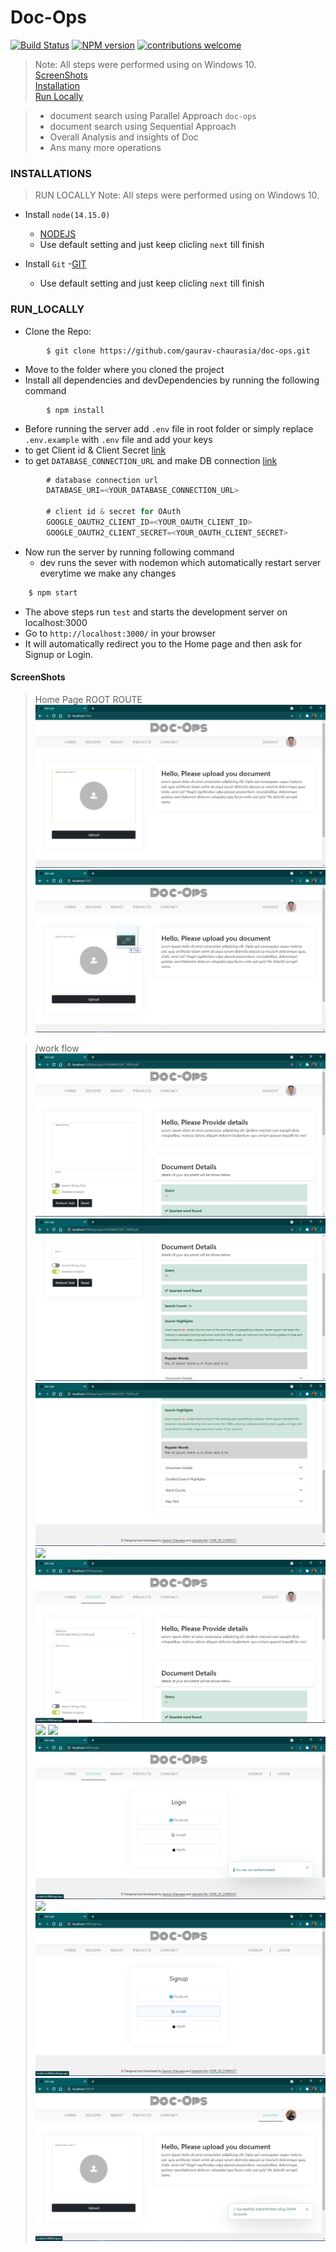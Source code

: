 # Doc-Ops 
[![Build Status](https://travis-ci.com/gaurav-chaurasia/doc-ops.svg?branch=master)](https://travis-ci.com/gaurav-chaurasia/doc-search) [![NPM version](https://d25lcipzij17d.cloudfront.net/badge.svg?id=js&type=6&v=6.14.8&x2=0)](http://nodejs.org/download/) [![contributions welcome](https://img.shields.io/badge/contributions-welcome-brightgreen.svg?style=flat)](https://github.com/gaurav-chaurasia/doc-search/issues)   

> Note: All steps were performed using on Windows 10.  
> [ScreenShots](#ScreenShots)  
> [Installation](#INSTALLATIONS)  
> [Run Locally](#RUN_LOCALLY)  


> - document search using Parallel Approach `doc-ops` 
> - document search using Sequential Approach  
> - Overall Analysis and insights of Doc  
> - Ans many more operations  


### INSTALLATIONS

> RUN LOCALLY
> Note: All steps were performed using on Windows 10.

- Install `node(14.15.0)` 
  - [NODEJS](https://nodejs.org/en/)
  - Use default setting and just keep clicling `next` till finish

- Install `Git` 
  -[GIT](https://git-scm.com/)
  - Use default setting and just keep clicling `next` till finish


### RUN_LOCALLY

- Clone the Repo:

```
        $ git clone https://github.com/gaurav-chaurasia/doc-ops.git
```

- Move to the folder where you cloned the project 
- Install all dependencies and devDependencies by running the following command

```
        $ npm install
```

- Before running the server add `.env` file in root folder or simply replace `.env.example` with `.env` file and add your keys
- to get Client id & Client Secret [link](https://www.balbooa.com/gridbox-documentation/how-to-get-google-client-id-and-client-secret)
- to get `DATABASE_CONNECTION_URL` and make DB connection [link](https://medium.com/@sergio13prez/connecting-to-mongodb-atlas-d1381f184369)

```js
        # database connection url
        DATABASE_URI=<YOUR_DATABASE_CONNECTION_URL>

        # client id & secret for OAuth
        GOOGLE_OAUTH2_CLIENT_ID=<YOUR_OAUTH_CLIENT_ID>
        GOOGLE_OAUTH2_CLIENT_SECRET=<YOUR_OAUTH_CLIENT_SECRET>
```


- Now run the server by running following command
  - dev runs the sever with nodemon which automatically restart server everytime we make any changes  

```js
    $ npm start
```

- The above steps run `test` and starts the development server on localhost:3000 
- Go to `http://localhost:3000/` in your browser 
- It will automatically redirect you to the Home page and then ask for Signup or Login.

#### ScreenShots

> Home Page ROOT ROUTE    
![](public/img/screenshots/without_explaination/1.png)
![](public/img/screenshots/without_explaination/2.png)

> /work flow
![](public/img/screenshots/without_explaination/3.png)
![](public/img/screenshots/without_explaination/4.png)
![](public/img/screenshots/without_explaination/5.png)
![](public/img/screenshots/without_explaination/6.png)
![](public/img/screenshots/without_explaination/7.png)
![](public/img/screenshots/without_explaination/8.png)
![](public/img/screenshots/without_explaination/9.png)
![](public/img/screenshots/without_explaination/10.png)
![](public/img/screenshots/without_explaination/11.png)
![](public/img/screenshots/without_explaination/12.png)
![](public/img/screenshots/without_explaination/13.png)
